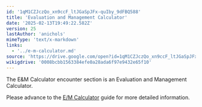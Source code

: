 ```yaml
---
id: '1qM1CZJczQo_xn9ccF_ltJGaSpJFx-quIby_9dFBQ588'
title: 'Evaluation and Management Calculator'
date: '2025-02-13T19:49:22.582Z'
version: 25
lastAuthor: 'anichols'
mimeType: 'text/x-markdown'
links:
  - '../e-m-calculator.md'
source: 'https://drive.google.com/open?id=1qM1CZJczQo_xn9ccF_ltJGaSpJFx-quIby_9dFBQ588'
wikigdrive: '0008bcbb1563384efe0a28ada6f97e9432e65f10'
---
```

The E&M Calculator encounter section is an Evaluation and Management Calculator.

Please advance to the [E/M Calculator](../e-m-calculator.md) guide for more detailed information.
